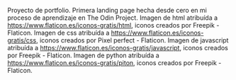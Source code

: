 Proyecto de portfolio.
Primera landing page hecha desde cero en mi proceso de aprendizaje en The Odin Project.
Imagen de html atribuída a https://www.flaticon.es/iconos-gratis/html, iconos creados por Freepik - Flaticon.
Imagen de css atribuída a https://www.flaticon.es/iconos-gratis/css, iconos creados por Pixel perfect - Flaticon.
Imagen de javascript atribuída a https://www.flaticon.es/iconos-gratis/javascript, iconos creados por Freepik - Flaticon.
Imagen de python atribuída a https://www.flaticon.es/iconos-gratis/piton, iconos creados por Freepik - Flaticon.
